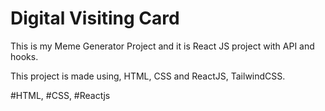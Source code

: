 # Digital Visiting Card
This is my Meme Generator Project and it is React JS project with API and hooks.

This project is made using, HTML, CSS and ReactJS, TailwindCSS.

#HTML, #CSS, #Reactjs
